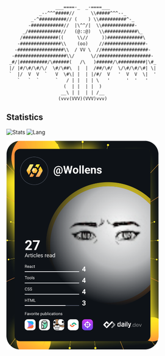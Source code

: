 
```
                  ___====-_  _-====___
            _--^^^#####//      \\#####^^^--_
         _-^##########// (    ) \\##########^-_
        -############//  |\^^/|  \\############-
      _/############//   (@::@)   \\############\_
     /#############((     \\//     ))#############\
    -###############\\    (oo)    //###############-
   -#################\\  / VV \  //#################-
  -###################\\/      \//###################-
 _#/|##########/\######(   /\   )######/\##########|\#_
 |/ |#/\#/\#/\/  \#/\##\  |  |  /##/\#/  \/\#/\#/\#| \|
 `  |/  V  V  `   V  \#\| |  | |/#/  V   '  V  V  \|  '
    `   `  `      `   / | |  | | \   '      '  '   '
                     (  | |  | |  )
                    __\ | |  | | /__
                   (vvv(VVV)(VVV)vvv)
```

## Statistics
![Stats](https://github-readme-stats-sigma-five.vercel.app/api?username=DanielZhui&show_icons=true&theme=dark)
![Lang](https://github-readme-stats-sigma-five.vercel.app/api/top-langs/?username=DanielZhui&hide=ipynb,html&layout=compact&show_icons=true&theme=dark)

<a href="https://github.com/DanielZhui/DanielZhui"><img src="https://github.com/DanielZhui/DanielZhui/blob/master/devcard.svg" width="400" alt="Wollens DevCard"/></a>
